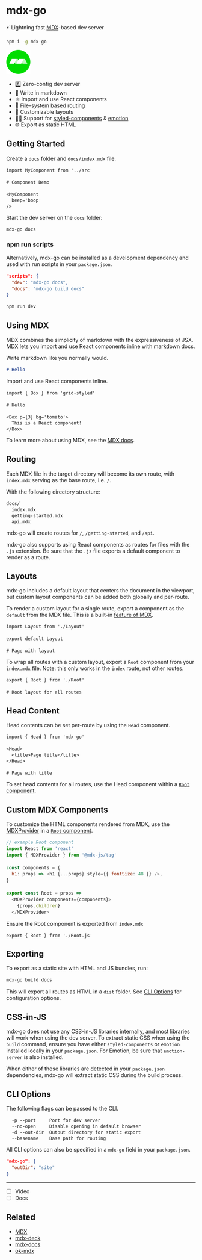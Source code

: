 
# mdx-go

:zap: Lightning fast [MDX][]-based dev server

```sh
npm i -g mdx-go
```

<img src='docs/logo.png' width='64' height='64' style='margin:auto' />

- :zero: Zero-config dev server
- :memo: Write in markdown
- :atom_symbol: Import and use React components
- :file_folder: File-system based routing
- :triangular_ruler: Customizable layouts
- :woman_singer: Support for [styled-components][] & [emotion][]
- :globe_with_meridians: Export as static HTML


## Getting Started

Create a `docs` folder and `docs/index.mdx` file.

```mdx
import MyComponent from '../src'

# Component Demo

<MyComponent
  beep='boop'
/>
```

Start the dev server on the `docs` folder:

```sh
mdx-go docs
```

### npm run scripts

Alternatively, mdx-go can be installed as a development dependency and used with run scripts in your `package.json`.

```json
"scripts": {
  "dev": "mdx-go docs",
  "docs": "mdx-go build docs"
}
```

```sh
npm run dev
```

## Using MDX

MDX combines the simplicity of markdown with the expressiveness of JSX.
MDX lets you import and use React components inline with markdown docs.

Write markdown like you normally would.

```md
# Hello
```

Import and use React components inline.

```mdx
import { Box } from 'grid-styled'

# Hello

<Box p={3} bg='tomato'>
  This is a React component!
</Box>
```

To learn more about using MDX, see the [MDX docs][MDX].

## Routing

Each MDX file in the target directory will become its own route,
with `index.mdx` serving as the base route, i.e. `/`.

With the following directory structure:

```
docs/
  index.mdx
  getting-started.mdx
  api.mdx
```

mdx-go will create routes for `/`, `/getting-started`, and `/api`.

mdx-go also supports using React components as routes for files with the `.js` extension.
Be sure that the `.js` file exports a default component to render as a route.

## Layouts

mdx-go includes a default layout that centers the document in the viewport,
but custom layout components can be added both globally and per-route.

To render a custom layout for a single route, export a component as the `default` from the MDX file.
This is a built-in [feature of MDX](https://mdxjs.com/syntax#export-default).

```mdx
import Layout from './Layout'

export default Layout

# Page with layout
```

To wrap all routes with a custom layout, export a `Root` component from your `index.mdx` file.
Note: this only works in the `index` route, not other routes.

```mdx
export { Root } from './Root'

# Root layout for all routes
```

## Head Content

Head contents can be set per-route by using the `Head` component.

```mdx
import { Head } from 'mdx-go'

<Head>
  <title>Page title</title>
</Head>

# Page with title
```

To set head contents for all routes, use the Head component within a [`Root` component](#layouts).

## Custom MDX Components

To customize the HTML components rendered from MDX, use the [MDXProvider](https://mdxjs.com/getting-started/#components) in a [`Root` component](#layouts).

```js
// example Root component
import React from 'react'
import { MDXProvider } from '@mdx-js/tag'

const components = {
  h1: props => <h1 {...props} style={{ fontSize: 48 }} />,
}

export const Root = props =>
  <MDXProvider components={components}>
    {props.children}
  </MDXProvider>
```

Ensure the Root component is exported from `index.mdx`

```mdx
export { Root } from './Root.js'
```

## Exporting

To export as a static site with HTML and JS bundles, run:

```sh
mdx-go build docs
```

This will export all routes as HTML in a `dist` folder.
See [CLI Options](#cli-options) for configuration options.

## CSS-in-JS

mdx-go does not use any CSS-in-JS libraries internally, and most libraries will work when using the dev server.
To extract static CSS when using the `build` command, ensure you have either `styled-components` or `emotion` installed locally in your `package.json`.
For Emotion, be sure that `emotion-server` is also installed.

When either of these libraries are detected in your `package.json` dependencies, mdx-go will extract static CSS during the build process.

## CLI Options

The following flags can be passed to the CLI.

```
  -p --port     Port for dev server
  --no-open     Disable opening in default browser
  -d --out-dir  Output directory for static export
  --basename    Base path for routing
```

All CLI options can also be specified in a `mdx-go` field in your `package.json`.

```json
"mdx-go": {
  "outDir": "site"
}
```

---

- [ ] Video
- [ ] Docs

## Related

- [MDX][]
- [mdx-deck][]
- [mdx-docs][]
- [ok-mdx][]


[MDX]: https://github.com/mdx-js/mdx
[mdx-deck]: https://github.com/jxnblk/mdx-deck
[mdx-docs]: https://github.com/jxnblk/mdx-docs
[ok-mdx]: https://github.com/jxnblk/ok-mdx
[styled-components]: https://github.com/styled-components/styled-components
[emotion]: https://github.com/emotion-js/emotion
